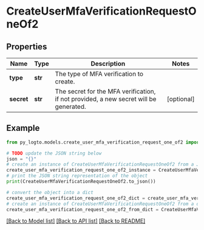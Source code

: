 # CreateUserMfaVerificationRequestOneOf2


## Properties

Name | Type | Description | Notes
------------ | ------------- | ------------- | -------------
**type** | **str** | The type of MFA verification to create. | 
**secret** | **str** | The secret for the MFA verification, if not provided, a new secret will be generated. | [optional] 

## Example

```python
from py_logto.models.create_user_mfa_verification_request_one_of2 import CreateUserMfaVerificationRequestOneOf2

# TODO update the JSON string below
json = "{}"
# create an instance of CreateUserMfaVerificationRequestOneOf2 from a JSON string
create_user_mfa_verification_request_one_of2_instance = CreateUserMfaVerificationRequestOneOf2.from_json(json)
# print the JSON string representation of the object
print(CreateUserMfaVerificationRequestOneOf2.to_json())

# convert the object into a dict
create_user_mfa_verification_request_one_of2_dict = create_user_mfa_verification_request_one_of2_instance.to_dict()
# create an instance of CreateUserMfaVerificationRequestOneOf2 from a dict
create_user_mfa_verification_request_one_of2_from_dict = CreateUserMfaVerificationRequestOneOf2.from_dict(create_user_mfa_verification_request_one_of2_dict)
```
[[Back to Model list]](../README.md#documentation-for-models) [[Back to API list]](../README.md#documentation-for-api-endpoints) [[Back to README]](../README.md)


